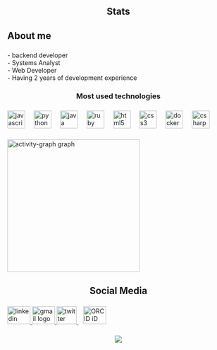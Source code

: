<h2 align="center">Stats</h2>

###

<h2 align="left">About me</h2>

###

<p align="left">- backend developer<br>- Systems Analyst<br>- Web Developer<br>- Having 2 years of development experience</p>

###

<h3 align="center">Most used technologies</h3>

###

<div align="left">
  <img src="https://cdn.jsdelivr.net/gh/devicons/devicon/icons/javascript/javascript-plain.svg" height="40" alt="javascript logo"  />
  <img width="12" />
  <img src="https://cdn.jsdelivr.net/gh/devicons/devicon/icons/python/python-plain-wordmark.svg" height="40" alt="python logo"  />
  <img width="12" />
  <img src="https://cdn.jsdelivr.net/gh/devicons/devicon/icons/java/java-plain-wordmark.svg" height="40" alt="java logo"  />
  <img width="12" />
  <img src="https://cdn.jsdelivr.net/gh/devicons/devicon/icons/ruby/ruby-plain-wordmark.svg" height="40" alt="ruby logo"  />
  <img width="12" />
  <img src="https://cdn.jsdelivr.net/gh/devicons/devicon/icons/html5/html5-plain-wordmark.svg" height="40" alt="html5 logo"  />
  <img width="12" />
  <img src="https://cdn.jsdelivr.net/gh/devicons/devicon/icons/css3/css3-plain-wordmark.svg" height="40" alt="css3 logo"  />
  <img width="12" />
  <img src="https://cdn.jsdelivr.net/gh/devicons/devicon/icons/docker/docker-plain-wordmark.svg" height="40" alt="docker logo"  />
  <img width="12" />
  <img src="https://cdn.jsdelivr.net/gh/devicons/devicon/icons/csharp/csharp-line.svg" height="40" alt="csharp logo"  />
</div>

###
<div align="left">
  
  
  <img src="https://github-readme-activity-graph.vercel.app/graph?username=MateusGoldmanNaliati&radius=16&theme=material-palenight&area=true&order=5&hide_title=true&hide_border=true" height="300" alt="activity-graph graph"  />
</div>

###

<h2 align="center">Social Media</h2>

###

<div align="left">
  <a href="https://www.linkedin.com/in/mateus-goldman-55b8b21a0/" target="_blank">
    <img src="https://raw.githubusercontent.com/maurodesouza/profile-readme-generator/master/src/assets/icons/social/linkedin/default.svg" width="52" height="40" alt="linkedin logo" />
  </a>
  <a href="mailto:mateuscgoldman0@gmail.com" target="_blank">
    <img src="https://raw.githubusercontent.com/maurodesouza/profile-readme-generator/master/src/assets/icons/social/gmail/default.svg" width="52" height="40" alt="gmail logo" />
  </a>
  <a href="https://x.com/GoldmanNaliatti" target="_blank">
    <img src="https://upload.wikimedia.org/wikipedia/commons/c/cc/X_icon.svg" width="45" height="40" alt="twitter logo" />
  </a>
  <a href="https://orcid.org/0009-0008-3094-9029" target="orcid.widget" rel="me noopener noreferrer">
    <img src="https://upload.wikimedia.org/wikipedia/commons/0/06/ORCID_iD.svg" width="52" height="40" alt="ORCID iD icon" style="margin-inline-start: 0.8em" />
  </a>
</div>

    
###

<div align="center">
  <img src="https://profile-counter.glitch.me/MateusGoldmanNaliati/count.svg?"  />
</div>

###
